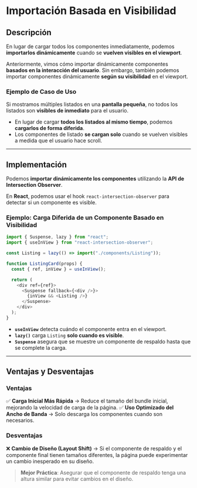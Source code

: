 # Importación Basada en Visibilidad

## Descripción
En lugar de cargar todos los componentes inmediatamente, podemos **importarlos dinámicamente** cuando se **vuelven visibles en el viewport**.

Anteriormente, vimos cómo importar dinámicamente componentes **basados en la interacción del usuario**. Sin embargo, también podemos importar componentes dinámicamente **según su visibilidad** en el viewport.

### **Ejemplo de Caso de Uso**
Si mostramos múltiples listados en una **pantalla pequeña**, no todos los listados son **visibles de inmediato** para el usuario.

- En lugar de cargar **todos los listados al mismo tiempo**, podemos **cargarlos de forma diferida**.
- Los componentes de listado **se cargan solo** cuando se vuelven visibles a medida que el usuario hace scroll.

---

## Implementación
Podemos **importar dinámicamente los componentes** utilizando la **API de Intersection Observer**.

En **React**, podemos usar el hook `react-intersection-observer` para detectar si un componente es visible.

### **Ejemplo: Carga Diferida de un Componente Basado en Visibilidad**

```javascript
import { Suspense, lazy } from "react";
import { useInView } from "react-intersection-observer";

const Listing = lazy(() => import("./components/Listing"));

function ListingCard(props) {
  const { ref, inView } = useInView();

  return (
    <div ref={ref}>
      <Suspense fallback={<div />}>
        {inView && <Listing />}
      </Suspense>
    </div>
  );
}
```

- **`useInView`** detecta cuándo el componente entra en el viewport.
- **`lazy()`** carga `Listing` **solo cuando es visible**.
- **`Suspense`** asegura que se muestre un componente de respaldo hasta que se complete la carga.

---

## Ventajas y Desventajas

### **Ventajas**
✅ **Carga Inicial Más Rápida** → Reduce el tamaño del bundle inicial, mejorando la velocidad de carga de la página.
✅ **Uso Optimizado del Ancho de Banda** → Solo descarga los componentes cuando son necesarios.

### **Desventajas**
❌ **Cambio de Diseño (Layout Shift)** → Si el componente de respaldo y el componente final tienen tamaños diferentes, la página puede experimentar un cambio inesperado en su diseño.

> **Mejor Práctica**: Asegurar que el componente de respaldo tenga una altura similar para evitar cambios en el diseño.


